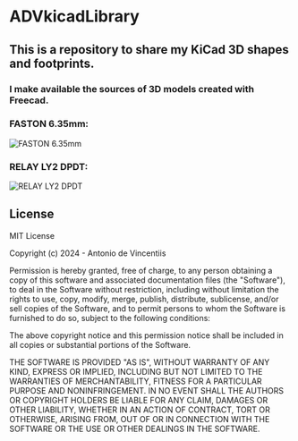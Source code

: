 # ADVkicadLibrary


## This is a repository to share my KiCad 3D shapes and  footprints.
### I make available the sources of 3D models created with Freecad.


### FASTON 6.35mm:


![FASTON 6.35mm](https://github.com/devincentiis/ADVkicadLibrary/blob/main/ADVlibrary.images/Faston6.35.jpg?raw=true)


### RELAY LY2 DPDT:


![RELAY LY2 DPDT](https://github.com/devincentiis/ADVkicadLibrary/blob/main/ADVlibrary.images/Relay_DPDT_LY2.jpg?raw=true)


## License

MIT License

Copyright (c) 2024 - Antonio de Vincentiis

Permission is hereby granted, free of charge, to any person obtaining a copy
of this software and associated documentation files (the "Software"), to deal
in the Software without restriction, including without limitation the rights
to use, copy, modify, merge, publish, distribute, sublicense, and/or sell
copies of the Software, and to permit persons to whom the Software is
furnished to do so, subject to the following conditions:

The above copyright notice and this permission notice shall be included in all
copies or substantial portions of the Software.

THE SOFTWARE IS PROVIDED "AS IS", WITHOUT WARRANTY OF ANY KIND, EXPRESS OR
IMPLIED, INCLUDING BUT NOT LIMITED TO THE WARRANTIES OF MERCHANTABILITY,
FITNESS FOR A PARTICULAR PURPOSE AND NONINFRINGEMENT. IN NO EVENT SHALL THE
AUTHORS OR COPYRIGHT HOLDERS BE LIABLE FOR ANY CLAIM, DAMAGES OR OTHER
LIABILITY, WHETHER IN AN ACTION OF CONTRACT, TORT OR OTHERWISE, ARISING FROM,
OUT OF OR IN CONNECTION WITH THE SOFTWARE OR THE USE OR OTHER DEALINGS IN THE
SOFTWARE.
